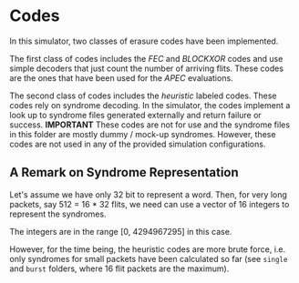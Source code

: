 # Codes

In this simulator, two classes of erasure codes have been implemented.

The first class of codes includes the *FEC* and *BLOCKXOR* codes and use simple
decoders that just count the number of arriving flits.  These codes are the ones
that have been used for the *APEC* evaluations.

The second class of codes includes the *heuristic* labeled codes.  These codes
rely on syndrome decoding.  In the simulator, the codes implement a look up to
syndrome files generated externally and return failure or success.
**IMPORTANT** These codes are not for use and the syndrome files in this folder
are mostly dummy / mock-up syndromes.  However, these codes are not used in any
of the provided simulation configurations.


## A Remark on Syndrome Representation
Let's assume we have only 32 bit to represent a word.  Then, for very long
packets, say 512 = 16 * 32 flits, we need can use a vector of 16 integers to
represent the syndromes.

The integers are in the range [0, 4294967295] in this case.

However, for the time being, the heuristic codes are more brute force, i.e. only
syndromes for small packets have been calculated so far (see `single` and
`burst` folders, where 16 flit packets are the maximum).


